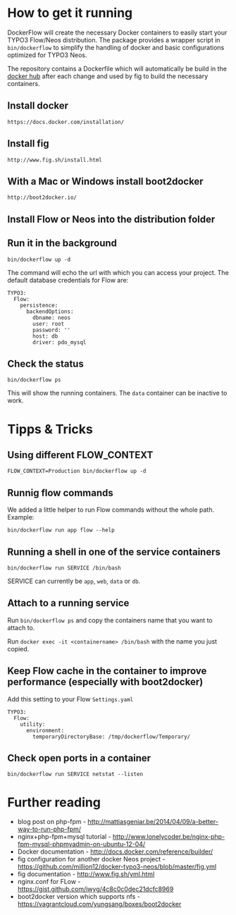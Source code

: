 # How to get it running

DockerFlow will create the necessary Docker containers to easily start your TYPO3 Flow/Neos distribution.
The package provides a wrapper script in `bin/dockerflow` to simplify the handling of docker and basic configurations
optimized for TYPO3 Neos.

The repository contains a Dockerfile which will automatically be build in the
[docker hub](https://registry.hub.docker.com/u/sebobo/shel.dockerflow/) after each change
and used by fig to build the necessary containers.

## Install docker

    https://docs.docker.com/installation/

## Install fig

    http://www.fig.sh/install.html

## With a Mac or Windows install boot2docker

    http://boot2docker.io/

## Install Flow or Neos into the distribution folder

## Run it in the background

    bin/dockerflow up -d
    
The command will echo the url with which you can access your project.
The default database credentials for Flow are:

    TYPO3:
      Flow:
        persistence:
          backendOptions:
            dbname: neos
            user: root
            password: ''
            host: db
            driver: pdo_mysql

## Check the status

    bin/dockerflow ps

This will show the running containers. The `data` container can be inactive to work.

# Tipps & Tricks

## Using different FLOW_CONTEXT

    FLOW_CONTEXT=Production bin/dockerflow up -d
    
## Runnig flow commands

We added a little helper to run Flow commands without the whole path. Example:

    bin/dockerflow run app flow --help

## Running a shell in one of the service containers

    bin/dockerflow run SERVICE /bin/bash
    
SERVICE can currently be `app`, `web`, `data` or `db`.

## Attach to a running service

Run `bin/dockerflow ps` and copy the containers name that you want to attach to.

Run `docker exec -it <containername> /bin/bash` with the name you just copied.

## Keep Flow cache in the container to improve performance (especially with boot2docker)

Add this setting to your Flow `Settings.yaml`

    TYPO3:
      Flow:
        utility:
          environment:
            temporaryDirectoryBase: /tmp/dockerflow/Temporary/

## Check open ports in a container

    bin/dockerflow run SERVICE netstat --listen

# Further reading

* blog post on php-fpm - http://mattiasgeniar.be/2014/04/09/a-better-way-to-run-php-fpm/
* nginx+php-fpm+mysql tutorial - http://www.lonelycoder.be/nginx-php-fpm-mysql-phpmyadmin-on-ubuntu-12-04/
* Docker documentation - http://docs.docker.com/reference/builder/
* fig configuration for another docker Neos project - https://github.com/million12/docker-typo3-neos/blob/master/fig.yml
* fig documentation - http://www.fig.sh/yml.html
* nginx.conf for FLow - https://gist.github.com/iwyg/4c8c0c0dec21dcfc8969
* boot2docker version which supports nfs - https://vagrantcloud.com/yungsang/boxes/boot2docker
